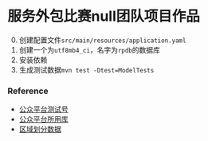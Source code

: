 服务外包比赛null团队项目作品
======

0. 创建配置文件`src/main/resources/application.yaml`
0. 创建一个为`utf8mb4_ci`，名字为`rpdb`的数据库
0. 安装依赖
0. 生成测试数据`mvn test -Dtest=ModelTests`

### Reference

 - [公众平台测试号](https://mp.weixin.qq.com/debug/cgi-bin/sandbox?t=sandbox/login)
 - [公众平台所用库](https://github.com/Wechat-Group/weixin-java-tools)
 - [区域划分数据](https://github.com/mumuy/data_location)